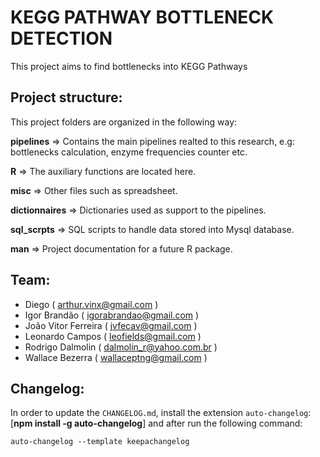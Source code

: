 # KEGG PATHWAY BOTTLENECK DETECTION
This project aims to find bottlenecks into KEGG Pathways

## Project structure:

This project folders are organized in the following way:

**pipelines** => Contains the main pipelines realted to this research, e.g: bottlenecks calculation, enzyme frequencies counter etc.

**R** => The auxiliary functions are located here.

**misc** => Other files such as spreadsheet.

**dictionnaires** => Dictionaries used as support to the pipelines.

**sql_scrpts** => SQL scripts to handle data stored into Mysql database.

**man** => Project documentation for a future R package.

## Team:

* Diego ( arthur.vinx@gmail.com )
* Igor Brandão ( igorabrandao@gmail.com )
* João Vitor Ferreira ( jvfecav@gmail.com )
* Leonardo Campos ( leofields@gmail.com )
* Rodrigo Dalmolin ( dalmolin_r@yahoo.com.br )
* Wallace Bezerra ( wallaceptng@gmail.com )

## Changelog:

In order to update the `CHANGELOG.md`, install the extension `auto-changelog`: [**npm install -g auto-changelog**] and after run the following command:

    auto-changelog --template keepachangelog
